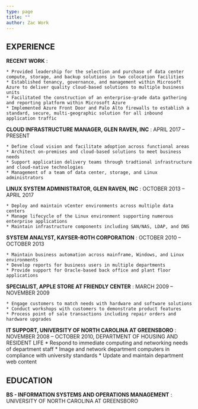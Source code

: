 ```yaml
---
type: page
title: ""
author: Zac Work
---
```

EXPERIENCE
---------

**RECENT WORK**
:   

    * Provided leadership for the selection and purchase of data center compute, storage, and backup solutions in two colocation facilities
    * Established tenancy, governance, and management within Microsoft Azure to deliver quality cloud-based solutions to multiple business units
    * Facilitated the construction of an enterprise-grade data gathering and reporting platform within Microsoft Azure 
    * Implemented Azure Front Door and Palo Alto firewalls to establish a standard, secure, multi-geographic solution for all inbound application traffic


**CLOUD INFRASTRUCTURE MANAGER, GLEN RAVEN, INC**
:   APRIL 2017 – PRESENT

    * Define cloud vision and facilitate adoption across functional areas
    * Architect on-premises and cloud-based solutions to meet business needs
    * Support application delivery teams through tradtional infrastructure and cloud-native technologies 
    * Management of a team of data center, storage, and Linux administrators

**LINUX SYSTEM ADMINISTRATOR, GLEN RAVEN, INC**
:   OCTOBER 2013 – APRIL 2017

    * Deploy and maintain vCenter environments across multiple data centers
    * Manage lifecycle of the Linux environment supporting numerous enterprise applications
    * Maintain infrastructure components including SAN/NAS, LDAP, and DNS

**SYSTEM ANALYST, KAYSER-ROTH CORPORATION**
:   OCTOBER 2010 – OCTOBER 2013

    * Maintain business automation across mainframe, Windows, and Linux environments
    * Develop reports for business users in multiple departments
    * Provide support for Oracle-based back office and plant floor applications

**SPECIALIST, APPLE STORE AT FRIENDLY CENTER**
:   MARCH 2009 – NOVEMBER 2009

    * Engage customers to match needs with hardware and software solutions
    * Conduct workshops with customers to demonstrate product features
    * Process point of sale transactions including repair orders and hardware upgrades

**IT SUPPORT, UNIVERSITY OF NORTH CAROLINA AT GREENSBORO**
:   NOVEMBER 2008 – OCTOBER 2010, DEPARTMENT OF HOUSING AND RESIDENT LIFE
    * Respond to immediate computing and networking needs of department staff
    * Image and network department computers in compliance with university standards
    * Update and maintain department web content

EDUCATION
---------

**BS - INFORMATION SYSTEMS AND OPERATIONS MANAGEMENT**
:   UNIVERSITY OF NORTH CAROLINA AT GREENSBORO